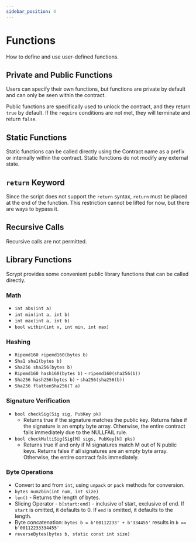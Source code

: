 ```yaml
---
sidebar_position: 4
---
```


# Functions

How to define and use user-defined functions.

## Private and Public Functions

Users can specify their own functions, but functions are private by default and can only be seen within the contract.

Public functions are specifically used to unlock the contract, and they return `true` by default. If the `require`
conditions are not met, they will terminate and return `false`.

## Static Functions

Static functions can be called directly using the Contract name as a prefix or internally within the contract. Static
functions do not modify any external state.

## `return` Keyword

Since the script does not support the `return` syntax, `return` must be placed at the end of the function. This
restriction cannot be lifted for now, but there are ways to bypass it.

## Recursive Calls

Recursive calls are not permitted.

## Library Functions

Scrypt provides some convenient public library functions that can be called directly.

### Math

- `int abs(int a)`
- `int min(int a, int b)`
- `int max(int a, int b)`
- `bool within(int x, int min, int max)`

### Hashing

- `Ripemd160 ripemd160(bytes b)`
- `Sha1 sha1(bytes b)`
- `Sha256 sha256(bytes b)`
- `Ripemd160 hash160(bytes b)` - `ripemd160(sha256(b))`
- `Sha256 hash256(bytes b)` - `sha256(sha256(b))`
- `Sha256 flattenSha256(T a)`

### Signature Verification

- `bool checkSig(Sig sig, PubKey pk)`
    - Returns true if the signature matches the public key. Returns false if the signature is an empty byte array.
      Otherwise, the entire contract fails immediately due to the NULLFAIL rule.
- `bool checkMultiSig(Sig[M] sigs, PubKey[N] pks)`
    - Returns true if and only if M signatures match M out of N public keys. Returns false if all signatures are an
      empty byte array. Otherwise, the entire contract fails immediately.

### Byte Operations

- Convert to and from `int`, using `unpack` or `pack` methods for conversion.
- `bytes num2bin(int num, int size)`
- `len()` - Returns the length of bytes.
- Slicing Operator - `b[start:end]` - inclusive of start, exclusive of end. If `start` is omitted, it defaults to 0.
  If `end` is omitted, it defaults to the length.
- Byte concatenation: `bytes b = b'00112233' + b'334455'` results in `b == b'00112233334455'`
- `reverseBytes(bytes b, static const int size)`
